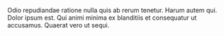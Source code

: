 Odio repudiandae ratione nulla quis ab rerum tenetur. Harum autem qui. Dolor ipsum est. Qui animi minima ex blanditiis et consequatur ut accusamus. Quaerat vero ut sequi.